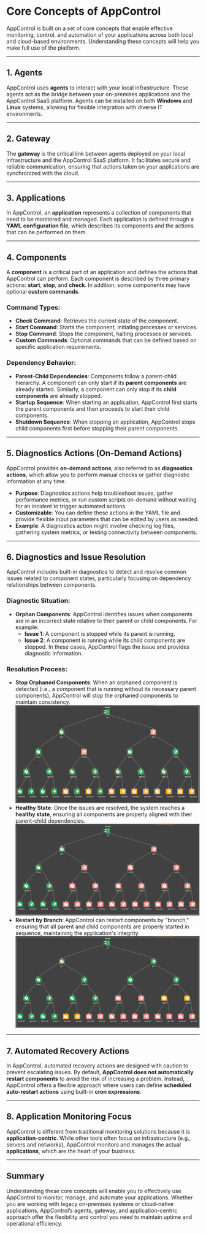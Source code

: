 # Core Concepts of AppControl

AppControl is built on a set of core concepts that enable effective monitoring, control, and automation of your applications across both local and cloud-based environments. Understanding these concepts will help you make full use of the platform.

---

## 1. Agents

AppControl uses **agents** to interact with your local infrastructure. These agents act as the bridge between your on-premises applications and the AppControl SaaS platform. Agents can be installed on both **Windows** and **Linux** systems, allowing for flexible integration with diverse IT environments.

---

## 2. Gateway

The **gateway** is the critical link between agents deployed on your local infrastructure and the AppControl SaaS platform. It facilitates secure and reliable communication, ensuring that actions taken on your applications are synchronized with the cloud.

---

## 3. Applications

In AppControl, an **application** represents a collection of components that need to be monitored and managed. Each application is defined through a **YAML configuration file**, which describes its components and the actions that can be performed on them.

---

## 4. Components

A **component** is a critical part of an application and defines the actions that AppControl can perform. Each component is described by three primary actions: **start**, **stop**, and **check**. In addition, some components may have optional **custom commands**.

### Command Types:

-   **Check Command**: Retrieves the current state of the component.
-   **Start Command**: Starts the component, initiating processes or services.
-   **Stop Command**: Stops the component, halting processes or services.
-   **Custom Commands**: Optional commands that can be defined based on specific application requirements.

### Dependency Behavior:

-   **Parent-Child Dependencies**: Components follow a parent-child hierarchy. A component can only start if its **parent components** are already started. Similarly, a component can only stop if its **child components** are already stopped.
-   **Startup Sequence**: When starting an application, AppControl first starts the parent components and then proceeds to start their child components.
-   **Shutdown Sequence**: When stopping an application, AppControl stops child components first before stopping their parent components.

---

## 5. Diagnostics Actions (On-Demand Actions)

AppControl provides **on-demand actions**, also referred to as **diagnostics actions**, which allow you to perform manual checks or gather diagnostic information at any time.

-   **Purpose**: Diagnostics actions help troubleshoot issues, gather performance metrics, or run custom scripts on-demand without waiting for an incident to trigger automated actions.
-   **Customizable**: You can define these actions in the YAML file and provide flexible input parameters that can be edited by users as needed.
-   **Example**: A diagnostics action might involve checking log files, gathering system metrics, or testing connectivity between components.

---

## 6. Diagnostics and Issue Resolution

AppControl includes built-in diagnostics to detect and resolve common issues related to component states, particularly focusing on dependency relationships between components.

### Diagnostic Situation:

-   **Orphan Components**: AppControl identifies issues when components are in an incorrect state relative to their parent or child components. For example:
    -   **Issue 1**: A component is stopped while its parent is running.
    -   **Issue 2**: A component is running while its child components are stopped.
        In these cases, AppControl flags the issue and provides diagnostic information.

### Resolution Process:

-   **Stop Orphaned Components**: When an orphaned component is detected (i.e., a component that is running without its necessary parent components), AppControl will stop the orphaned components to maintain consistency.
    ![Resolution1](../images/resolution1.png)
-   **Healthy State**: Once the issues are resolved, the system reaches a **healthy state**, ensuring all components are properly aligned with their parent-child dependencies.
    ![Resolution2](../images/resolution2.png)
-   **Restart by Branch**: AppControl can restart components by "branch," ensuring that all parent and child components are properly started in sequence, maintaining the application's integrity.
    ![Restart](../images/restart.png)

---

## 7. Automated Recovery Actions

In AppControl, automated recovery actions are designed with caution to prevent escalating issues. By default, **AppControl does not automatically restart components** to avoid the risk of increasing a problem. Instead, AppControl offers a flexible approach where users can define **scheduled auto-restart actions** using built-in **cron expressions**.

---

## 8. Application Monitoring Focus

AppControl is different from traditional monitoring solutions because it is **application-centric**. While other tools often focus on infrastructure (e.g., servers and networks), AppControl monitors and manages the actual **applications**, which are the heart of your business.

---

## Summary

Understanding these core concepts will enable you to effectively use AppControl to monitor, manage, and automate your applications. Whether you are working with legacy on-premises systems or cloud-native applications, AppControl’s agents, gateway, and application-centric approach offer the flexibility and control you need to maintain uptime and operational efficiency.
